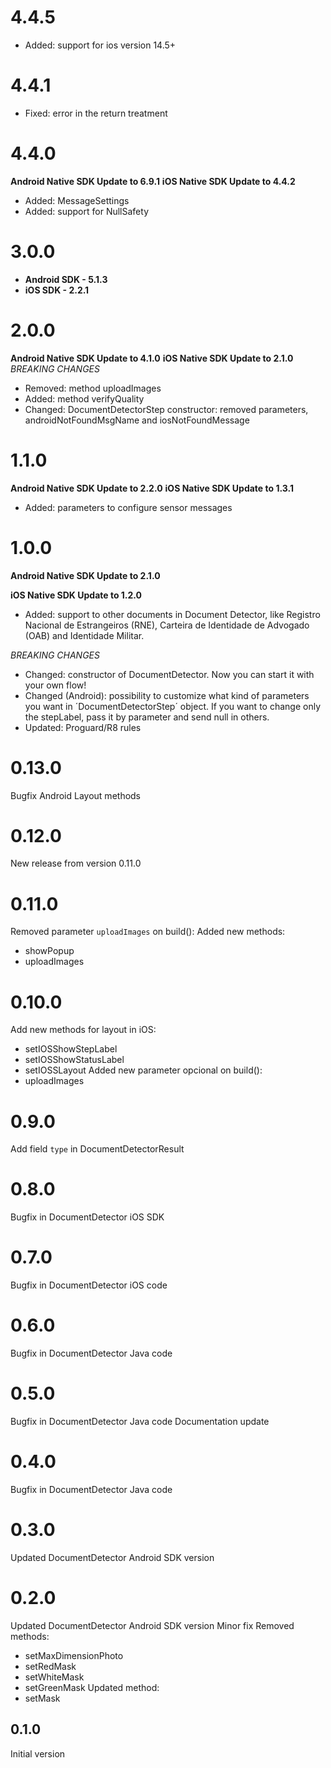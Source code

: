 # 4.4.5
- Added: support for ios version 14.5+

# 4.4.1
- Fixed: error in the return treatment

# 4.4.0
__Android Native SDK Update to 6.9.1__
__iOS Native SDK Update to 4.4.2__
- Added: MessageSettings
- Added: support for NullSafety

# 3.0.0
- **Android SDK - 5.1.3**
- **iOS SDK - 2.2.1**

# 2.0.0
__Android Native SDK Update to 4.1.0__
__iOS Native SDK Update to 2.1.0__
*BREAKING CHANGES*
- Removed: method uploadImages
- Added: method verifyQuality
- Changed: DocumentDetectorStep constructor: removed parameters, androidNotFoundMsgName and iosNotFoundMessage

# 1.1.0
__Android Native SDK Update to 2.2.0__
__iOS Native SDK Update to 1.3.1__
- Added: parameters to configure sensor messages

# 1.0.0
__Android Native SDK Update to 2.1.0__

__iOS Native SDK Update to 1.2.0__
- Added: support to other documents in Document Detector, like Registro Nacional de Estrangeiros (RNE), Carteira de Identidade de Advogado (OAB) and Identidade Militar.

*BREAKING CHANGES*
- Changed: constructor of DocumentDetector. Now you can start it with your own flow!
- Changed (Android): possibility to customize what kind of parameters you want in ´DocumentDetectorStep´ object. If you want to change only the stepLabel, pass it by parameter and send null in others.
- Updated: Proguard/R8 rules

# 0.13.0
Bugfix Android Layout methods

# 0.12.0
New release from version 0.11.0

# 0.11.0
Removed parameter `uploadImages` on build():
Added new methods:
- showPopup
- uploadImages

# 0.10.0
Add new methods for layout in iOS:
- setIOSShowStepLabel
- setIOSShowStatusLabel
- setIOSSLayout
Added new parameter opcional on build():
- uploadImages

# 0.9.0
Add field `type` in DocumentDetectorResult

# 0.8.0
Bugfix in DocumentDetector iOS SDK

# 0.7.0
Bugfix in DocumentDetector iOS code

# 0.6.0
Bugfix in DocumentDetector Java code

# 0.5.0
Bugfix in DocumentDetector Java code
Documentation update

# 0.4.0
Bugfix in DocumentDetector Java code

# 0.3.0
Updated DocumentDetector Android SDK version

# 0.2.0
Updated DocumentDetector Android SDK version
Minor fix
Removed methods:
- setMaxDimensionPhoto
- setRedMask
- setWhiteMask
- setGreenMask
Updated method:
- setMask

## 0.1.0
Initial version
